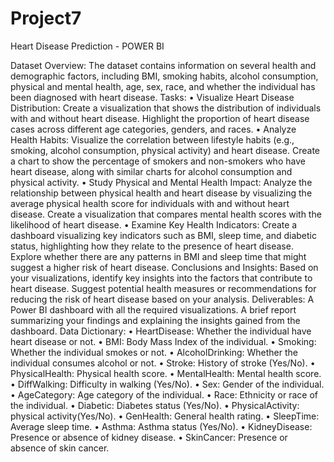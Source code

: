 # Project7
Heart Disease Prediction - POWER BI

Dataset Overview:
The dataset contains information on several health and demographic factors, including BMI, smoking
habits, alcohol consumption, physical and mental health, age, sex, race, and whether the individual
has been diagnosed with heart disease.
Tasks:
• Visualize Heart Disease Distribution:
Create a visualization that shows the distribution of individuals with and without heart disease.
Highlight the proportion of heart disease cases across different age categories, genders, and races.
• Analyze Health Habits:
Visualize the correlation between lifestyle habits (e.g., smoking, alcohol consumption, physical
activity) and heart disease.
Create a chart to show the percentage of smokers and non-smokers who have heart disease, along
with similar charts for alcohol consumption and physical activity.
• Study Physical and Mental Health Impact:
Analyze the relationship between physical health and heart disease by visualizing the average
physical health score for individuals with and without heart disease.
Create a visualization that compares mental health scores with the likelihood of heart disease.
• Examine Key Health Indicators:
Create a dashboard visualizing key indicators such as BMI, sleep time, and diabetic status,
highlighting how they relate to the presence of heart disease.
Explore whether there are any patterns in BMI and sleep time that might suggest a higher risk of
heart disease.
Conclusions and Insights:
Based on your visualizations, identify key insights into the factors that contribute to heart disease.
Suggest potential health measures or recommendations for reducing the risk of heart disease based
on your analysis.
Deliverables:
A Power BI dashboard with all the required visualizations.
A brief report summarizing your findings and explaining the insights gained from the dashboard.
Data Dictionary:
• HeartDisease: Whether the individual have heart disease or not.
• BMI: Body Mass Index of the individual.
• Smoking: Whether the individual smokes or not.
• AlcoholDrinking: Whether the individual consumes alcohol or not.
• Stroke: History of stroke (Yes/No).
• PhysicalHealth: Physical health score.
• MentalHealth: Mental health score.
• DiffWalking: Difficulty in walking (Yes/No).
• Sex: Gender of the individual.
• AgeCategory: Age category of the individual.
• Race: Ethnicity or race of the individual.
• Diabetic: Diabetes status (Yes/No).
• PhysicalActivity: physical activity(Yes/No).
• GenHealth: General health rating.
• SleepTime: Average sleep time.
• Asthma: Asthma status (Yes/No).
• KidneyDisease: Presence or absence of kidney disease.
• SkinCancer: Presence or absence of skin cancer.
